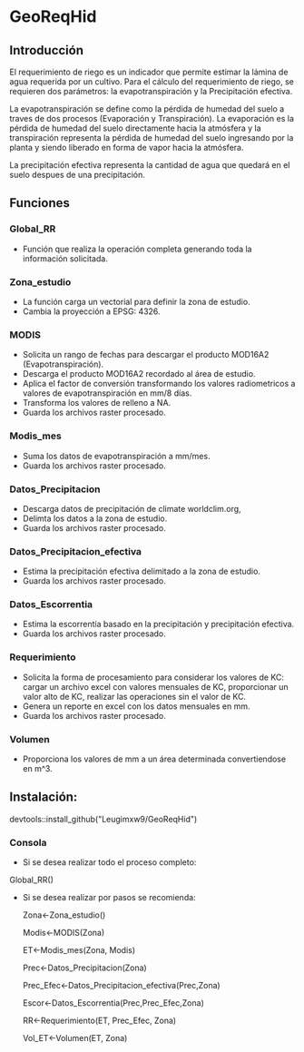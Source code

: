 # GeoReqHid

## Introducción

El requerimiento de riego es un indicador que permite estimar la lámina de agua requerida por un cultivo. Para el cálculo del requerimiento de riego, se requieren dos parámetros: la evapotranspiración y la Precipitación efectiva.

La evapotranspiración se define como la pérdida de humedad del suelo a traves de dos procesos (Evaporación y Transpiración). La evaporación es la pérdida de humedad del suelo directamente hacia la atmósfera y la transpiración representa la pérdida de humedad del suelo ingresando por la planta y siendo liberado en forma de vapor hacia la atmósfera. 

La precipitación efectiva representa la cantidad de agua que quedará en el suelo despues de una precipitación.  

## Funciones

### Global_RR
- Función que realiza la operación completa generando toda la información solicitada.

### Zona_estudio
 - La función carga un vectorial para definir la zona de estudio. 
 - Cambia la proyección a EPSG: 4326.
 
### MODIS
- Solicita un rango de fechas para descargar el producto MOD16A2 (Evapotranspiración).
- Descarga el producto MOD16A2 recordado al área de estudio.
- Aplica el factor de conversión transformando los valores radiometricos a valores de evapotranspiración en mm/8 días.
- Transforma los valores de relleno a NA. 
- Guarda los archivos raster procesado.

### Modis_mes
- Suma los datos de evapotranspiración a mm/mes.
- Guarda los archivos raster procesado.

### Datos_Precipitacion
- Descarga datos de precipitación de climate worldclim.org,
- Delimta los datos a la zona de estudio.
- Guarda los archivos raster procesado.

### Datos_Precipitacion_efectiva
- Estima la precipitación efectiva delimitado a la zona de estudio.
- Guarda los archivos raster procesado.

### Datos_Escorrentia
- Estima la escorrentía basado en la precipitación y precipitación efectiva.
- Guarda los archivos raster procesado.

### Requerimiento
- Solicita la forma de procesamiento para considerar los valores de KC: cargar un archivo excel con valores mensuales de KC, proporcionar un valor alto de KC, realizar las operaciones sin el valor de KC.
- Genera un reporte en excel con los datos mensuales en mm.
- Guarda los archivos raster procesado.

### Volumen
- Proporciona los valores de mm a un área determinada convertiendose en m^3. 

## Instalación:

devtools::install_github("Leugimxw9/GeoReqHid")

### Consola

- Si se desea realizar todo el proceso completo:

 Global_RR()
 
- Si se desea realizar por pasos se recomienda:

  Zona<-Zona_estudio()
  
  Modis<-MODIS(Zona)
  
  ET<-Modis_mes(Zona, Modis)
  
  Prec<-Datos_Precipitacion(Zona)
  
  Prec_Efec<-Datos_Precipitacion_efectiva(Prec,Zona)
  
  Escor<-Datos_Escorrentia(Prec,Prec_Efec,Zona)
  
  RR<-Requerimiento(ET, Prec_Efec, Zona)
  
  Vol_ET<-Volumen(ET, Zona)
